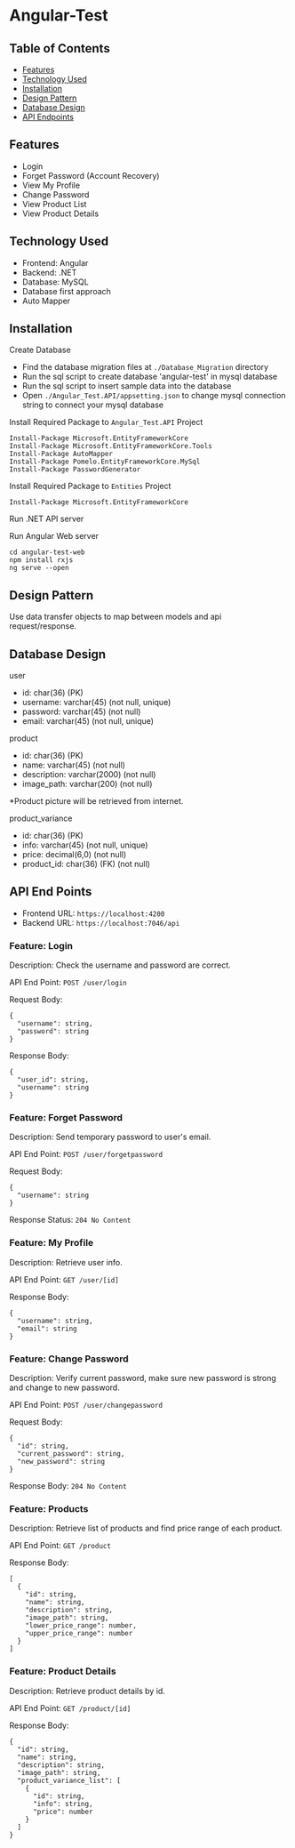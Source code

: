 # Angular-Test

## Table of Contents
- [Features](#features)
- [Technology Used](#technology-used)
- [Installation](#installation)
- [Design Pattern](#design-pattern)
- [Database Design](#database-design)
- [API Endpoints](#api-endpoints)

## Features
- Login
- Forget Password (Account Recovery)
- View My Profile
- Change Password
- View Product List
- View Product Details

## Technology Used
- Frontend: Angular
- Backend: .NET
- Database: MySQL
- Database first approach
- Auto Mapper


## Installation
Create Database
- Find the database migration files at `./Database_Migration` directory
- Run the sql script to create database 'angular-test' in mysql database
- Run the sql script to insert sample data into the database
- Open `./Angular_Test.API/appsetting.json` to change mysql connection string to connect your mysql database

Install Required Package to `Angular_Test.API` Project
```
Install-Package Microsoft.EntityFrameworkCore
Install-Package Microsoft.EntityFrameworkCore.Tools
Install-Package AutoMapper
Install-Package Pomelo.EntityFrameworkCore.MySql
Install-Package PasswordGenerator
```

Install Required Package to `Entities` Project
```
Install-Package Microsoft.EntityFrameworkCore
```

Run .NET API server

Run Angular Web server
```
cd angular-test-web
npm install rxjs
ng serve --open
```

## Design Pattern
Use data transfer objects to map between models and api request/response.

## Database Design
user
- id: char(36) (PK)
- username: varchar(45) (not null, unique)
- password: varchar(45) (not null)
- email: varchar(45) (not null, unique)

product
- id: char(36) (PK)
- name: varchar(45) (not null)
- description: varchar(2000) (not null)
- image_path: varchar(200) (not null)

*Product picture will be retrieved from internet.

product_variance
- id: char(36) (PK)
- info: varchar(45) (not null, unique)
- price: decimal(6,0) (not null)
- product_id: char(36)  (FK) (not null)

## API End Points
- Frontend URL: `https://localhost:4200`
- Backend URL: `https://localhost:7046/api`

### Feature: Login
Description: Check the username and password are correct.

API End Point: `POST /user/login`

Request Body:
```
{
  "username": string,
  "password": string
}
```
Response Body:
```
{
  "user_id": string,
  "username": string
}
```

### Feature: Forget Password
Description: Send temporary password to user's email.

API End Point: `POST /user/forgetpassword`

Request Body:
```
{
  "username": string
}
```
Response Status: `204 No Content`


### Feature: My Profile
Description: Retrieve user info.

API End Point: `GET /user/[id]`

Response Body:
```
{
  "username": string,
  "email": string
}
```

### Feature: Change Password
Description: Verify current password, make sure new password is strong and change to new password.

API End Point: `POST /user/changepassword`

Request Body:
```
{
  "id": string,
  "current_password": string,
  "new_password": string
}
```
Response Body: `204 No Content`

### Feature: Products
Description: Retrieve list of products and find price range of each product.

API End Point: `GET /product`

Response Body:
```
[
  {
    "id": string,
    "name": string,
    "description": string,
    "image_path": string,
    "lower_price_range": number,
    "upper_price_range": number
  }
]
```

### Feature: Product Details
Description: Retrieve product details by id.

API End Point: `GET /product/[id]`

Response Body:
```
{
  "id": string,
  "name": string,
  "description": string,
  "image_path": string,
  "product_variance_list": [
    {
      "id": string,
      "info": string,
      "price": number
    }
  ]
}
```